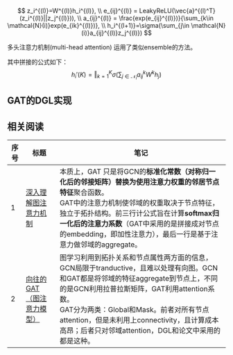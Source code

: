 $$
z_i^{(l)}=W^{(l)}h_i^{(l)},  \\ e_{ij}^{(l)} = LeakyReLU(\vec{a}^{(l)^T}(z_i^{(l)}||z_j^{(l)})), \\ a_{ij}^{(l)} = \frac{exp(e_{ij}^{(l)})}{\sum_{k\in \mathcal{N}(i)}exp(e_{ik}^{(l)})}, \\ h_i^{(l+1)}=\sigma(\sum_{j\in \mathcal{N}(i)}a_{ij}^{(l)}z_j^{(l)})
$$

多头注意力机制(multi-head attention) 运用了类似ensemble的方法。

其中拼接的公式如下：
$$
h_i'(K)=\Vert_{k=1}^K\sigma(\sum_{j\in\mathcal{N}_i}a_{ij}^kW^kh_j)
$$


## GAT的DGL实现



## 相关阅读

| 序号 | 标题                                                         | 笔记                                                         |
| ---- | ------------------------------------------------------------ | ------------------------------------------------------------ |
| 1    | [深入理解图注意力机制](https://zhuanlan.zhihu.com/p/57180498) | 本质上，GAT 只是将GCN的**标准化常数（对称归一化后的邻接矩阵）**替换为使用**注意力权重的邻居节点特征**聚合函数。<br />GAT中的注意力机制使邻域的权重取决于节点特征，独立于拓扑结构。前三行计公式旨在计算**softmax归一化后的注意力系数**（GAT中采用的是拼接成对节点的embedding，即加性注意力），最后一行是基于注意力做邻域的aggregate。 |
| 2    | [向往的GAT（图注意力模型）](https://zhuanlan.zhihu.com/p/81350196) | 图学习利用到拓扑关系和节点属性两方面的信息，GCN局限于tranductive，且难以处理有向图。GCN和GAT都是将邻域的特征aggregate到节点上，不同的是GCN利用拉普拉斯矩阵，GAT利用attention系数。<br />GAT分为两类：Global和Mask。前者对所有节点attention，但是未利用上connectivity，且计算成本高昂；后者只对邻域attention，DGL和论文中采用的都是这种。 |

